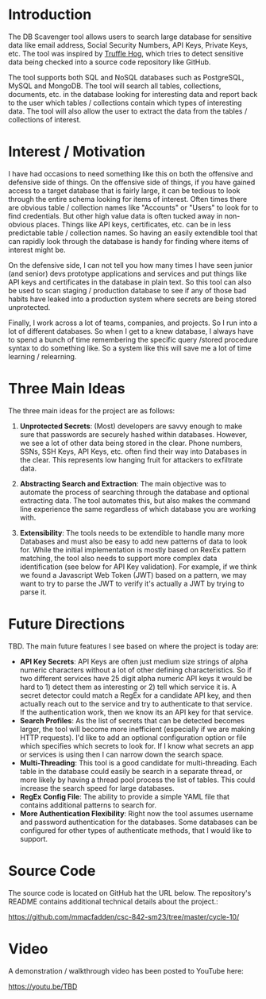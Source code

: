 # Introduction
The DB Scavenger tool allows users to search large database for sensitive data like email address, Social Security Numbers, API Keys, Private Keys, etc.  The tool was inspired by [Truffle Hog](https://github.com/trufflesecurity/trufflehog), which tries to detect sensitive data being checked into a source code repository like GitHub.

The tool supports both SQL and NoSQL databases such as PostgreSQL, MySQL and MongoDB.  The tool will search all tables, collections, documents, etc. in the database looking for interesting data and report back to the user which tables / collections contain which types of interesting data. The tool will also allow the user to extract the data from the tables / collections of interest.

# Interest / Motivation
I have had occasions to need something like this on both the offensive and defensive side of things.  On the offensive side of things, if you have gained access to a target database that is fairly large, it can be tedious to look through the entire schema looking for items of interest.  Often times there are obvious table / collection names like "Accounts" or "Users" to look for to find credentials.  But other high value data is often tucked away in non-obvious places. Things like API keys, certificates, etc. can be in less predictable table / collection names.  So having an easily extendible tool that can rapidly look through the database is handy for finding where items of interest might be.

On the defensive side, I can not tell you how many times I have seen junior (and senior) devs prototype applications and services and put things like API keys and certificates in the database in plain text.  So this tool can also be used to scan staging / production database to see if any of those bad habits have leaked into a production system where secrets are being stored unprotected.

Finally, I work across a lot of teams, companies, and projects.  So I run into a lot of different databases.  So when I get to a knew database, I always have to spend a bunch of time remembering the specific query /stored procedure syntax to do something like. So a system like this will save me a lot of time learning / relearning.


# Three Main Ideas
The three main ideas for the project are as follows:

1. **Unprotected Secrets**: (Most) developers are savvy enough to make sure that passwords are securely hashed within databases. However, we see a lot of other data being stored in the clear.  Phone numbers, SSNs, SSH Keys, API Keys, etc. often find their way into Databases in the clear.  This represents low hanging fruit for attackers to exfiltrate data.

2. **Abstracting Search and Extraction**: The main objective was to automate the process of searching through the database and optional extracting data.  The tool automates this, but also makes the command line experience the same regardless of which database you are working with.

3. **Extensibility**: The tools needs to be extendible to handle many more Databases and must also be easy to add new patterns of data to look for.  While the initial implementation is mostly based on RexEx pattern matching, the tool also needs to support more complex data identification (see below for API Key validation).  For example, if we think we found a Javascript Web Token (JWT) based on a pattern, we may want to try to parse the JWT to verify it's actually a JWT by trying to parse it.


# Future Directions
TBD. The main future features I see based on where the project is today are:

  * **API Key Secrets**: API Keys are often just medium size strings of alpha numeric characters without a lot of other defining characteristics.  So if two different services have 25 digit alpha numeric API keys it would be hard to 1) detect them as interesting or 2) tell which service it is.  A secret detector could match a RegEx for a candidate API key, and then actually reach out to the service and try to authenticate to that service. If the authentication work, then we know its an API key for that service.
  * **Search Profiles**: As the list of secrets that can be detected becomes larger, the tool will become more inefficient (especially if we are making HTTP requests).  I'd like to add an optional configuration option or file which specifies which secrets to look for.  If I know what secrets an app or services is using then I can narrow down the search space.
  * **Multi-Threading**: This tool is a good candidate for multi-threading.  Each table in the database could easily be search in a separate thread, or more likely by having a thread pool process the list of tables.  This could increase the search speed for large databases.
  * **RegEx Config File**: The ability to provide a simple YAML file that contains additional patterns to search for.
  * **More Authentication Flexibility**: Right now the tool assumes username and password authentication for the databases.  Some databases can be configured for other types of authenticate methods, that I would like to support.
  

# Source Code
The source code is located on GitHub hat the URL below.  The repository's README contains additional technical details about the project.:

https://github.com/mmacfadden/csc-842-sm23/tree/master/cycle-10/


# Video
A demonstration / walkthrough video has been posted to YouTube here:

https://youtu.be/TBD
